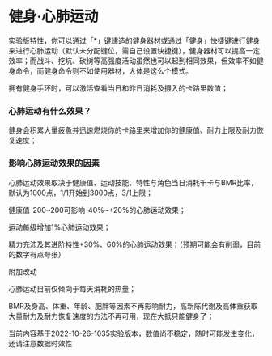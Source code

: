 <h1>健身·心肺运动</h1>
<p>实验版特性，你可以通过「*」键建造的健身器材或通过「健身」快捷键进行健身来进行心肺运动（默认未分配键位，需自己设置快捷键），健身器材可以提高一定效率；而战斗、挖坑、砍树等高强度活动虽然也可以起到相同效果，但效率不如健身命令，而健身命令则不如使用器材，大体是这么个模式。</p>
<p>拥有健身手环时，可以激活查看当日和昨日消耗及摄入的卡路里数值；</p>
<h3>心肺运动有什么效果？</h3>
<p>健身会积累大量疲惫并迅速燃烧你的卡路里来增加你的健康值、耐力上限及耐力恢复速度；</p>
<h3>影响心肺运动效果的因素</h3>
<p>心肺运动效果取决于健康值、运动技能、特性与角色当日消耗千卡与BMR比率，默认为1000点，1/1开始到3000点，3/1上限；</p>
<p>健康值-200~200可影响-40%~+20%的心肺运动效果；</p>
<p>运动每级增加1%心肺运动效果；</p>
<p>精力充沛及其进阶特性+30%、60%的心肺运动效果；（预期可能会有削弱，目前的数字有点夸张）</p>
<p>附加改动</p>
<p>心肺运动目前仅倾向于每天消耗的热量；</p>
<p>BMR及身高、体重、年龄、肥胖等因素不再影响耐力，高新陈代谢及高体重获取大量耐力及耐力恢复速度的方法不再可用，现在大抵只能健身了；</p>
<p>当前内容基于2022-10-26-1035实验版本，数值尚不稳定，随时可能发生变化，还请注意数据时效性</p>

